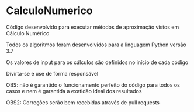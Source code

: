 # CalculoNumerico
Código desenvolvido para executar métodos de aproximação vistos em Cálculo Numérico

Todos os algoritmos foram desenvolvidos para a linguagem Python versão 3.7

Os valores de input para os cálculos são definidos no início de cada código

Divirta-se e use de forma responsável

OBS: não é garantido o funcionamento perfeito do código para todos os casos e nem é garantida a exatidão ideal dos resultados

OBS2: Correções serão bem recebidas através de pull requests 

